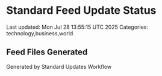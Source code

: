 # Standard Feed Update Status
Last updated: Mon Jul 28 13:55:15 UTC 2025
Categories: technology,business,world

## Feed Files Generated

Generated by Standard Updates Workflow
